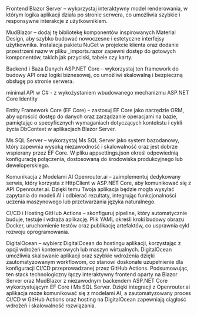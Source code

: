 Frontend
Blazor Server – wykorzystaj interaktywny model renderowania, w którym logika aplikacji działa po stronie serwera, co umożliwia szybkie i responsywne interakcje z użytkownikiem.

MudBlazor – dodaj tę bibliotekę komponentów inspirowanych Material Design, aby szybko budować nowoczesne i estetyczne interfejsy użytkownika. Instalacja pakietu NuGet w projekcie klienta oraz dodanie przestrzeni nazw w pliku _imports.razor zapewni dostęp do gotowych komponentów, takich jak przyciski, tabele czy karty.

Backend i Baza Danych
ASP.NET Core – wykorzystaj ten framework do budowy API oraz logiki biznesowej, co umożliwi skalowalną i bezpieczną obsługę po stronie serwera.

minimal API w C# - z wykożystaniem wbudowanego mechanizmu ASP.NET Core Identity

Entity Framework Core (EF Core) – zastosuj EF Core jako narzędzie ORM, aby uprościć dostęp do danych oraz zarządzanie operacjami na bazie, pamiętając o specyficznych wymaganiach dotyczących kontekstu i cykli życia DbContext w aplikacjach Blazor Server.

Ms SQL Server – wykorzystaj Ms SQL Server jako system bazodanowy, który zapewnia wysoką niezawodność i skalowalność oraz jest dobrze wspierany przez EF Core. W pliku appsettings.json określ odpowiednią konfigurację połączenia, dostosowaną do środowiska produkcyjnego lub deweloperskiego.

Komunikacja z Modelami AI
Openrouter.ai – zaimplementuj dedykowany serwis, który korzysta z HttpClient w ASP.NET Core, aby komunikować się z API Openrouter.ai. Dzięki temu Twoja aplikacja będzie mogła wysyłać zapytania do modeli AI i odbierać rezultaty, integrując funkcjonalności uczenia maszynowego lub przetwarzania języka naturalnego.

CI/CD i Hosting
GitHub Actions – skonfiguruj pipeline, który automatycznie buduje, testuje i wdraża aplikację. Plik YAML określi kroki budowy obrazu Docker, uruchomienie testów oraz publikację artefaktów, co usprawnia cykl rozwoju oprogramowania.

DigitalOcean – wybierz DigitalOcean do hostingu aplikacji, korzystając z opcji wdrożeń kontenerowych lub maszyn wirtualnych. DigitalOcean umożliwia skalowanie aplikacji oraz szybkie wdrożenia dzięki zautomatyzowanym workflowom, co stanowi doskonałe uzupełnienie dla konfiguracji CI/CD przeprowadzanej przez GitHub Actions.
Podsumowując, ten stack technologiczny łączy interaktywny frontend oparty na Blazor Server oraz MudBlazor z niezawodnym backendem ASP.NET Core wykorzystującym EF Core i Ms SQL Server. Dzięki integracji z Openrouter.ai aplikacja może komunikować się z modelami AI, a zautomatyzowany proces CI/CD w GitHub Actions oraz hosting na DigitalOcean zapewniają ciągłość wdrożeń i skalowalność rozwiązania.
